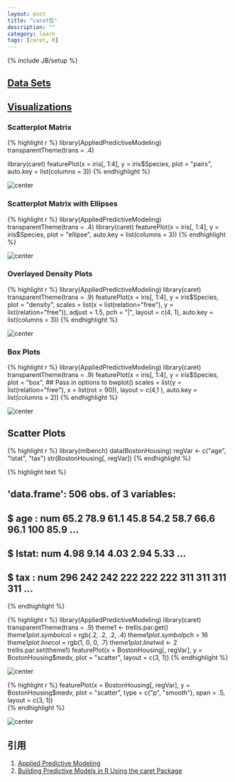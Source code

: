 ```yaml
---
layout: post
title: "caret包"
description: ""
category: learn
tags: [caret, R]
---
```

{% include JB/setup %}

## [Data Sets](http://caret.r-forge.r-project.org/datasets.html#)

## [Visualizations](http://caret.r-forge.r-project.org/visualizations.html)

### Scatterplot Matrix


{% highlight r %}
library(AppliedPredictiveModeling)
transparentTheme(trans = .4)

library(caret)
featurePlot(x = iris[, 1:4],
            y = iris$Species,
            plot = "pairs",
            auto.key = list(columns = 3))
{% endhighlight %}

![center](/img/posts/2014-05-23-caret-package/fig1.png) 

### Scatterplot Matrix with Ellipses


{% highlight r %}
library(AppliedPredictiveModeling)
transparentTheme(trans = .4)
library(caret)
featurePlot(x = iris[, 1:4],
            y = iris$Species,
            plot = "ellipse",
            auto.key = list(columns = 3))
{% endhighlight %}

![center](/img/posts/2014-05-23-caret-package/fig2.png) 

### Overlayed Density Plots


{% highlight r %}
library(AppliedPredictiveModeling)
library(caret)
transparentTheme(trans = .9)
featurePlot(x = iris[, 1:4],
                  y = iris$Species,
                  plot = "density",
                  scales = list(x = list(relation="free"),
                                y = list(relation="free")),
                  adjust = 1.5,
                  pch = "|",
                  layout = c(4, 1),
                  auto.key = list(columns = 3))
{% endhighlight %}

![center](/img/posts/2014-05-23-caret-package/fig3.png) 

### Box Plots


{% highlight r %}
library(AppliedPredictiveModeling)
library(caret)
transparentTheme(trans = .9)
featurePlot(x = iris[, 1:4],
                  y = iris$Species,
                  plot = "box",
                  ## Pass in options to bwplot() 
                  scales = list(y = list(relation="free"),
                                x = list(rot = 90)),
                  layout = c(4,1 ),
                  auto.key = list(columns = 2))
{% endhighlight %}

![center](/img/posts/2014-05-23-caret-package/fig4.png) 

## Scatter Plots


{% highlight r %}
library(mlbench)
data(BostonHousing)
regVar <- c("age", "lstat", "tax")
str(BostonHousing[, regVar])
{% endhighlight %}



{% highlight text %}
## 'data.frame':	506 obs. of  3 variables:
##  $ age  : num  65.2 78.9 61.1 45.8 54.2 58.7 66.6 96.1 100 85.9 ...
##  $ lstat: num  4.98 9.14 4.03 2.94 5.33 ...
##  $ tax  : num  296 242 242 222 222 222 311 311 311 311 ...
{% endhighlight %}



{% highlight r %}
library(AppliedPredictiveModeling)
library(caret)
transparentTheme(trans = .9)
theme1 <- trellis.par.get()
theme1$plot.symbol$col = rgb(.2, .2, .2, .4)
theme1$plot.symbol$pch = 16
theme1$plot.line$col = rgb(1, 0, 0, .7)
theme1$plot.line$lwd <- 2
trellis.par.set(theme1)
featurePlot(x = BostonHousing[, regVar],
            y = BostonHousing$medv,
            plot = "scatter",
            layout = c(3, 1))
{% endhighlight %}

![center](/img/posts/2014-05-23-caret-package/fig51.png) 

{% highlight r %}
featurePlot(x = BostonHousing[, regVar],
            y = BostonHousing$medv,
            plot = "scatter",
            type = c("p", "smooth"),
            span = .5,
            layout = c(3, 1))            
{% endhighlight %}

![center](/img/posts/2014-05-23-caret-package/fig52.png) 
## 引用

1. [Applied Predictive Modeling](http://appliedpredictivemodeling.com/)
1. [Building Predictive Models in R Using the caret Package
](http://www.jstatsoft.org/v28/i05)
